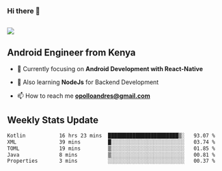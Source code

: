 ### Hi there 👋
<h2 align="left"><img src="https://readme-typing-svg.herokuapp.com?color=000000&lines=I'm+Andrew+Opollo😊;Welcome+to+my+Github😜"> </h2>

## Android Engineer from Kenya


- 🌱 Currently focusing on **Android Development with React-Native**

- 🔭 Also learning **NodeJs** for Backend Development

- 📫 How to reach me **opolloandres@gmail.com**


## Weekly Stats Update
<!--START_SECTION:waka-->

```txt
Kotlin           16 hrs 23 mins  ███████████████████████▒░   93.07 %
XML              39 mins         █░░░░░░░░░░░░░░░░░░░░░░░░   03.74 %
TOML             19 mins         ▒░░░░░░░░░░░░░░░░░░░░░░░░   01.85 %
Java             8 mins          ▒░░░░░░░░░░░░░░░░░░░░░░░░   00.81 %
Properties       3 mins          ░░░░░░░░░░░░░░░░░░░░░░░░░   00.37 %
```

<!--END_SECTION:waka-->



